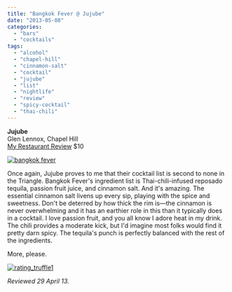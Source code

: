 ```yaml
---
title: "Bangkok Fever @ Jujube"
date: "2013-05-08"
categories: 
  - "bars"
  - "cocktails"
tags: 
  - "alcohol"
  - "chapel-hill"
  - "cinnamon-salt"
  - "cocktail"
  - "jujube"
  - "list"
  - "nightlife"
  - "review"
  - "spicy-cocktail"
  - "thai-chili"
---
```


**Jujube**\
Glen Lennox, Chapel Hill\
[My Restaurant Review](https://thegourmez.com/blog/2007/04/26/jujube-glen-lennox-chapel-hill/)
$10

[![bangkok fever](http://s3.amazonaws.com/thegourmez-wpmedia/2013/05/bangkok-fever.jpg)](http://www.thegourmez.com/2013/05/bangkok-fever-jujube/bangkok-fever/)

Once again, Jujube proves to me that their cocktail list is second to none in the Triangle. Bangkok Fever's ingredient list is Thai-chili-infused reposado tequila, passion fruit juice, and cinnamon salt. And it's amazing. The essential cinnamon salt livens up every sip, playing with the spice and sweetness. Don't be deterred by how thick the rim is—the cinnamon is never overwhelming and it has an earthier role in this than it typically does in a cocktail. I love passion fruit, and you all know I adore heat in my drink. The chili provides a moderate kick, but I'd imagine most folks would find it pretty darn spicy. The tequila's punch is perfectly balanced with the rest of the ingredients.

More, please.

[![rating_truffle1](http://s3.amazonaws.com/thegourmez-wpmedia/2009/02/rating_truffle1.gif)](http://www.thegourmez.com/2009/02/silk-hope-winery-nc-traminette-2007/rating_truffle1/)

_Reviewed 29 April 13._
